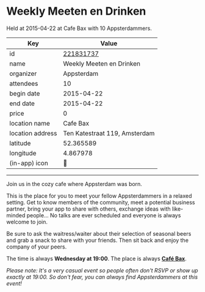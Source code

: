 # Weekly Meeten en Drinken
Held at 2015-04-22 at Cafe Bax with 10 Appsterdammers.
        
|Key|Value
|---|---|
|id|[221831737](https://www.meetup.com/appsterdam/events/221831737/)|
|name|Weekly Meeten en Drinken|
|organizer|Appsterdam|
|attendees|10|
|begin date|2015-04-22|
|end date|2015-04-22|
|price|0|
|location name|Cafe Bax|
|location address|Ten Katestraat 119, Amsterdam|
|latitude|52.365589|
|longitude|4.867978|
|(in-app) icon|🍺|

---

Join us in the cozy cafe where Appsterdam was born.

This is the place for you to meet your fellow Appsterdammers in a relaxed setting. Get to know members of the community, meet a potential business partner, bring your app to share with others, exchange ideas with like-minded people... No talks are ever scheduled and everyone is always welcome to join.

Be sure to ask the waitress/waiter about their selection of seasonal beers and grab a snack to share with your friends. Then sit back and enjoy the company of your peers.

The time is always **Wednesday at 19:00**. The place is always **[Café Bax](http://www.cafebax.nl/)**.

*Please note: It's a very casual event so people often don't RSVP or show up exactly at 19:00. So don't fear, you can *always* find Appsterdammers at this event!*


